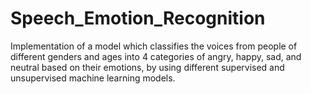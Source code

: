 # Speech_Emotion_Recognition
Implementation of a model which classifies the voices from people of different genders and ages into 4 categories of angry, happy, sad, and neutral based on their emotions, by using different supervised and unsupervised machine learning models.
